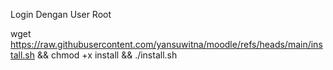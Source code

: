 Login Dengan User Root


wget https://raw.githubusercontent.com/yansuwitna/moodle/refs/heads/main/install.sh && chmod +x install && ./install.sh
